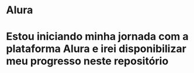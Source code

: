 ﻿# Alura

# Estou iniciando minha jornada com a plataforma Alura e irei disponibilizar meu progresso neste repositório
